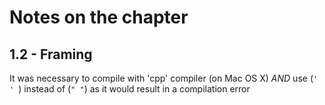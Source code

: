 # Notes on the chapter

## 1.2 - Framing
It was necessary to compile with 'cpp' compiler (on Mac OS X) _AND_ use (`' ' `) instead of (`" "`) as it would result in a compilation error
